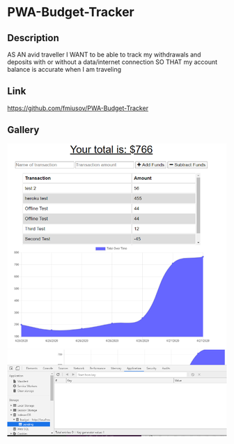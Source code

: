 # PWA-Budget-Tracker

## Description
AS AN avid traveller I WANT to be able to track my withdrawals and deposits with or without a data/internet connection SO THAT my account balance is accurate when I am traveling

## Link 
https://github.com/fmiusov/PWA-Budget-Tracker

## Gallery
![dashboard](/img/homepageSS.PNG "dashboard")
![db detail](/img/offlineSS.PNG "db detail")
